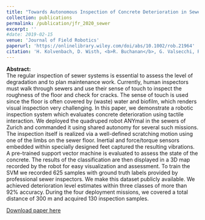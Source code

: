 ```yaml
---
title: "Towards Autonomous Inspection of Concrete Deterioration in Sewers with Legged Robots"
collection: publications
permalink: /publication/jfr_2020_sewer
excerpt: ''
#date: 2019-02-15
venue: 'Journal of Field Robotics'
paperurl: 'https://onlinelibrary.wiley.com/doi/abs/10.1002/rob.21964'
citation: 'H. Kolvenbach, D. Wisth, <b>R. Buchanan</b>, G. Valsecchi, R. Grandia, M. Fallon, and M. Hutter, “Towards autonomous inspection of concrete deterioration in sewers with legged robots, <i>J Field Robotics</i>. 2020; 1-4'
---
```


**Abstract:**<br>
The regular inspection of sewer systems is essential to assess the level of degradation and to plan maintenance work. Currently, human inspectors must walk through sewers and use their sense of touch to inspect the roughness of the floor and check for cracks. The sense of touch is used since the floor is often covered by (waste) water and biofilm, which renders visual inspection very challenging. In this paper, we demonstrate a robotic inspection system which evaluates concrete deterioration using tactile interaction. We deployed the quadruped robot ANYmal in the sewers of Zurich and commanded it using shared autonomy for several such missions. The inspection itself is realized via a well-defined scratching motion using one of the limbs on the sewer floor. Inertial and force/torque sensors embedded within specially designed feet captured the resulting vibrations. A pre-trained support vector machine is evaluated to assess the state of the concrete. The results of the classification are then displayed in a 3D map recorded by the robot for easy visualization and assessment. To train the SVM we recorded 625 samples with ground truth labels provided by professional sewer inspectors. We make this dataset publicly available. We achieved deterioration level estimates within three classes of more than 92% accuracy. During the four deployment missions, we covered a total distance of 300 m and acquired 130 inspection samples.

[Download paper here](http://www.robots.ox.ac.uk/~mobile/drs/Papers/2020JFR_kolvenbach.pdf)